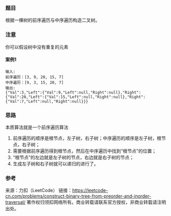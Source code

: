 ### 题目

根据一棵树的前序遍历与中序遍历构造二叉树。

### 注意

你可以假设树中没有重复的元素

#### 案例1

```golang
输入:
前序遍历：[3, 9, 20, 15, 7]
中序遍历：[9, 3, 15, 20, 7]
输出:
{"Val":3,"Left":{"Val":9,"Left":null,"Right":null},"Right":{"Val":20,"Left":{"Val":15,"Left":null,"Right":null},"Right":{"Val":7,"Left":null,"Right":null}}}
```

### 思路

本质算法就是一个前序遍历算法

1. 前序遍历的顺序是根节点，左子树，右子树；中序遍历的顺序是左子树，根节点，右子树；  
2. 需要根据前序遍历得到根节点，然后在中序遍历中找到“根节点”的位置；  
3. “根节点”的左边就是左子树的节点，右边就是右子树的节点；  
4. 生成左子树和右子树就可以递归的进行了。  

### 参考

来源：力扣（LeetCode）
链接：<https://leetcode-cn.com/problems/construct-binary-tree-from-preorder-and-inorder-traversal/>
著作权归领扣网络所有。商业转载请联系官方授权，非商业转载请注明出处。
